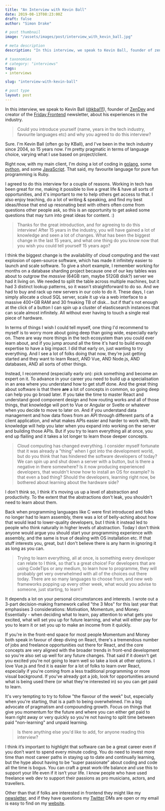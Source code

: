 ```yaml
---
title: "An Interview with Kevin Ball"
date: 2019-08-13T08:23:00Z
draft: false
author: "Simon Drake"

# post thumbnail
image: "/assets/images/post/interview_with_kevin_ball.jpg"

# meta description
description: "In this interview, we speak to Kevin Ball, founder of zendev and creator of the Friday Frontend newsletter, about his experiences in the industry."

# taxonomies
# category: "interviews"
tags:
- interviews

slug: "interview-with-kevin-ball"

# post type
layout: post
---
```



In this interview, we speak to Kevin Ball ([@kbal11](https://twitter.com/kbal11)), founder of [ZenDev](https://zendev.com/) and creator of the [Friday Frontend](https://zendev.com/friday-frontend.html) newsletter, about his experiences in the industry.

> Could you introduce yourself (name, years in the tech industry, favourite languages etc) and why you agreed to do this interview?

Sure. I'm Kevin Ball (often go by KBall), and I've been in the tech industry since 2004, so 15 years now. I'm pretty pragmatic in terms of language choice, varying what I use based on project/client.

Right now, with my main client, I'm doing a lot of coding in [golang](https://www.codetips.co.uk/tag/go/), some [python](https://www.codetips.co.uk/tag/python/), and some [JavaScript](https://www.codetips.co.uk/tag/javascript/). That said, my favourite language for pure fun programming is Ruby.

I agreed to do this interview for a couple of reasons. Working in tech has been great for me, making it possible to live a great life & have all sorts of opportunities, and it's important to me to help others get access to that. I also enjoy teaching, do a lot of writing & speaking, and find my best ideas/those that end up resonating best with others often come from questions other people ask, so this is an opportunity to get asked some questions that may turn into great ideas for content. :)

> Thanks for the great introduction, and for agreeing to do this interview! After 15 years in the industry, you will have gained a lot of knowledge and seen a lot of changes.   What has been the biggest change in the last 15 years, and what one thing do you know now that you wish you could tell yourself 15 years ago?

I think the biggest change is the availability of cloud computing and the vast explosion of open-source software, which has made it infinitely easier to launch and scale software. To give a short example, I remember working for months on a database sharding project because one of our key tables was about to outgrow the *massive* (64GB ram, maybe 512GB disk?) server we had it living on. We needed to split the table across multiple machines, but it had 3 distinct lookup patterns, so it wasn't straightforward to do so. And we had to buy and rack up new servers in our colo to do it. These days, I can simply allocate a cloud SQL server, scale it up via a web interface to a massive 400+GB RAM and 30 freaking TB of disk... but if that's not enough at the click of a button I can spin up a cluster of elasticsearch instances that can scale almost infinitely. All without ever having to touch a single real piece of hardware.

In terms of things I wish I could tell myself, one thing I'd recommend to myself is to worry more about going deep than going wide, especially early on. There are way more things in the tech ecosystem than you could ever learn about, and if you jump around all the time it's hard to build enough expertise to have a big impact. I did that early on, just wanting to try everything. And I see a lot of folks doing that now, they're just getting started and they want to learn React, AND Vue, AND Node.js, AND databases, AND all sorts of other things.

Instead, I recommend (especially early on): pick something and become an expert on it. To advance in your career you need to build up a specialisation in an area where you understand how to get stuff done. And the great thing about software is that there **are** a lot of concepts in common, so going deep can help you go broad later. If you take the time to master React and understand good component design and how routing works and all of those things, that knowledge will port to Vue or Angular or Svelte or whatever when you decide to move to later on. And if you understand data management and how data flows from an API through different parts of a client application, and what makes APIs easier and harder to work with, that knowledge will help you later when you expand into working on the server and building those APIs.  But if you try to learn everything all at once, you end up flailing and it takes a lot longer to learn those deeper concepts.

> Cloud computing has changed everything. I consider myself fortunate that it was already a "thing" when I got into the development world, but do you think that has hindered the software developers of today? We can spin up and shut down a server with a button, but is there a negative in there somewhere? Is it now producing experienced developers, that wouldn't know how to install an OS for example? Is that even a bad thing? Should the developers, learning right now, be bothered about learning about the hardware side?

I don't think so, I think it's moving us up a level of abstraction and productivity. To the extent that the abstractions don't leak, you shouldn't need to learn about them.

Back when programming languages like C were first introduced and folks no longer had to learn assembly, there was a lot of belly-aching about how that would lead to lower-quality developers, but I think it instead led to people who think naturally in higher levels of abstraction. Today I don't think anyone would argue you should start your programming experience with assembly, and the same is true of dealing with OS installation etc. If that stuff interests you, great, but I don't believe there is any harm in ignoring it as long as you can.

> Trying to learn everything, all at once, is something every developer can relate to I think, so that's a great choice! For developers that are using CodeTips or any medium, to learn how to programme, they will probably get very overwhelmed with all of the choices out there today. There are so many languages to choose from, and new web frameworks popping up every other week, what would you advise to someone, just starting, to learn?

It depends a lot on your personal circumstances and interests. I wrote out a 3-part decision-making framework called "the 3 Mos" for this last year that emphasises 3 considerations: Motivation, Momentum, and Money.  Essentially - when deciding what to learn, pay attention to what gets you excited, what will set you up for future learning, and what will either pay for you to learn it or set you up to make an income from it quickly.

If you're in the front-end space for most people Momentum and Money both speak in favour of deep diving on React, there's a tremendous number of jobs and freelance opportunities out there for React, and the core concepts are very aligned with the broader trends in front-end development so you're also set up well for any future changes. That said if it doesn't get you excited you're not going to learn well so take a look at other options. I love Vue.js and find it is easier for a lot of folks to learn over React, especially if you're coming from a less traditional programming or more visual background. If you've already got a job, look for opportunities around what is being used there (or what they're interested in) so you can get paid to learn.

It's very tempting to try to follow "the flavour of the week" but, especially when you're starting, that is a path to being overwhelmed. I'm a big advocate of pragmatism and compounding growth. Focus on things that give you momentum for the future and where you can either get paid to learn right away or very quickly so you're not having to split time between paid "non-learning" and unpaid learning.

> Is there anything else you'd like to add, for anyone reading this interview?

I think it’s important to highlight that software can be a great career even if you don’t want to spend every minute coding. You do need to invest more time than most career paths in staying up to date and continually learning, but the hype about having to be “super passionate” about coding and code all the time is bogus. You can craft a great work-life balance and use this to support your life even if it isn’t your life. I know people who have used freelance web dev to support their passions as pro musicians, actors, and travellers.

Other than that if folks are interested in frontend they might like my [newsletter](https://zendev.com/friday-frontend.html), and if they have questions my [Twitter](https://twitter.com/kbal11) DMs are open or my email is easy to find on my [website](https://zendev.com/).




